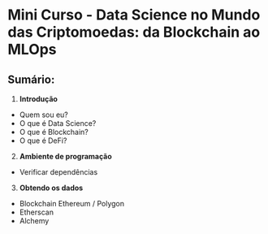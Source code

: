 # Mini Curso - Data Science no Mundo das Criptomoedas: da Blockchain ao MLOps 

## Sumário:

1. **Introdução**
  - Quem sou eu?
  - O que é Data Science?
  - O que é Blockchain?
  - O que é DeFi?
2. **Ambiente de programação**
  - Verificar dependências
3. **Obtendo os dados**
  - Blockchain Ethereum / Polygon
  - Etherscan
  - Alchemy
